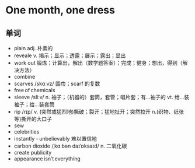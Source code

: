 # One month, one dress

## 单词
- plain adj. 朴素的
- reveale v. 揭示；显示；透露；展示；露出；显出
- work out 锻炼；计算出，解出（数学题答案）；完成；健身；想出，得到（解决方法）
- combine
- scarves /skɑːvz/ 围巾；scarf 的复数
- free of chemicals
- sleeve /sliːv/ n. 袖子；（机器的）套筒，套管；唱片套；有…袖子的 vt. 给…装袖子；给…装套筒
- rip /rɪp/ v. (突然或猛烈地)撕破；裂开；猛地扯开；突然拉开 n.(织物、纸张等)撕开的大口子
- sew
- celebrities
- instantly
- unbelievably 难以置信地
- carbon dioxide /ˌkɑːbən daɪˈɒksaɪd/ n. 二氧化碳
- create publicity
- appearance isn’t everything
